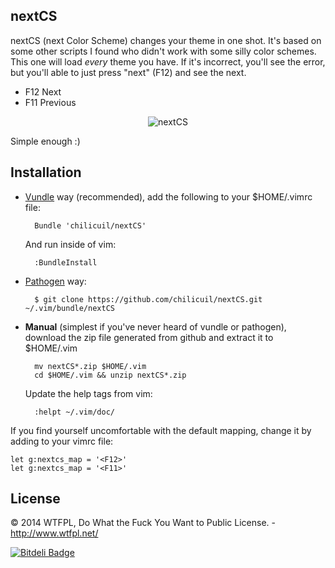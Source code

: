 nextCS
------

nextCS (next Color Scheme) changes your theme in one shot. It's based on some other scripts I found who didn't work with some silly color schemes. This one will load *every* theme you have. If it's incorrect, you'll see the error, but you'll able to just press "next" (F12) and see the next.

- F12 Next
- F11 Previous

<p align="center">
<img src="http://javier.io/assets/img/nextCS.gif" alt="nextCS"/>
</p>

Simple enough :)

Installation
------------

- [Vundle](https://github.com/gmarik/vundle) way (recommended), add the following to your $HOME/.vimrc file:

        Bundle 'chilicuil/nextCS'

    And run inside of vim:

        :BundleInstall

- [Pathogen](https://github.com/tpope/vim-pathogen) way:

        $ git clone https://github.com/chilicuil/nextCS.git ~/.vim/bundle/nextCS

- **Manual** (simplest if you've never heard of vundle or pathogen), download the zip file generated from github and extract it to $HOME/.vim

        mv nextCS*.zip $HOME/.vim
        cd $HOME/.vim && unzip nextCS*.zip

    Update the help tags from vim:

        :helpt ~/.vim/doc/

If you find yourself uncomfortable with the default mapping, change it by adding to your vimrc file:

    let g:nextcs_map = '<F12>'
    let g:nextcs_map = '<F11>'

License
-------

© 2014 WTFPL, Do What the Fuck You Want to Public License. - http://www.wtfpl.net/

[![Bitdeli Badge](https://d2weczhvl823v0.cloudfront.net/chilicuil/nextcs/trend.png)](https://bitdeli.com/free "Bitdeli Badge")

